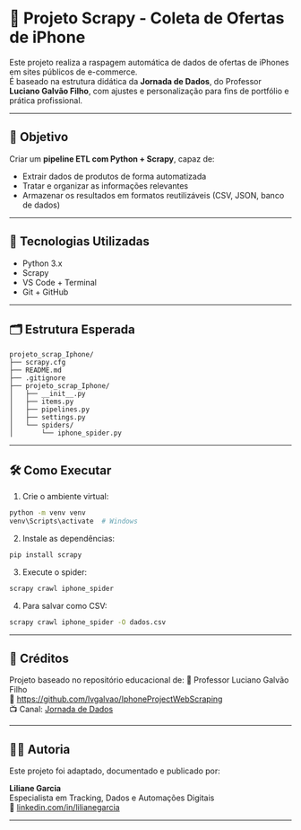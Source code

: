 
# 📱 Projeto Scrapy - Coleta de Ofertas de iPhone

Este projeto realiza a raspagem automática de dados de ofertas de iPhones em sites públicos de e-commerce.  
É baseado na estrutura didática da **Jornada de Dados**, do Professor **Luciano Galvão Filho**, com ajustes e personalização para fins de portfólio e prática profissional.

---

## 🎯 Objetivo

Criar um **pipeline ETL com Python + Scrapy**, capaz de:
- Extrair dados de produtos de forma automatizada
- Tratar e organizar as informações relevantes
- Armazenar os resultados em formatos reutilizáveis (CSV, JSON, banco de dados)

---

## 🧰 Tecnologias Utilizadas

- Python 3.x
- Scrapy
- VS Code + Terminal
- Git + GitHub

---

## 🗂️ Estrutura Esperada

```
projeto_scrap_Iphone/
├── scrapy.cfg
├── README.md
├── .gitignore
├── projeto_scrap_Iphone/
│   ├── __init__.py
│   ├── items.py
│   ├── pipelines.py
│   ├── settings.py
│   └── spiders/
│       └── iphone_spider.py
```

---

## 🛠️ Como Executar

1. Crie o ambiente virtual:
```bash
python -m venv venv
venv\Scripts\activate  # Windows
```

2. Instale as dependências:
```bash
pip install scrapy
```

3. Execute o spider:
```bash
scrapy crawl iphone_spider
```

4. Para salvar como CSV:
```bash
scrapy crawl iphone_spider -O dados.csv
```

---

## 🙌 Créditos

Projeto baseado no repositório educacional de:
📘 Professor Luciano Galvão Filho  
🔗 https://github.com/lvgalvao/IphoneProjectWebScraping  
📺 Canal: [Jornada de Dados](https://www.youtube.com/channel/UCl-5oPIbTAwLZ0hF_dCUyLQ)

---

## 👩‍💻 Autoria

Este projeto foi adaptado, documentado e publicado por:

**Liliane Garcia**  
Especialista em Tracking, Dados e Automações Digitais  
🔗 [linkedin.com/in/lilianegarcia](https://www.linkedin.com/in/lilianegarcia)

---
